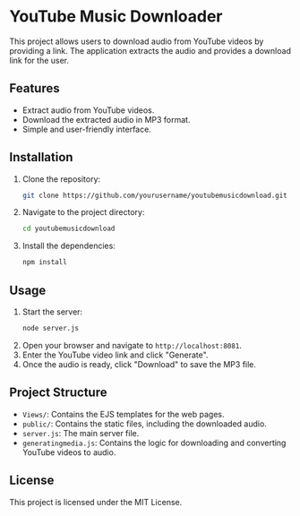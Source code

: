 # YouTube Music Downloader

This project allows users to download audio from YouTube videos by providing a link. The application extracts the audio and provides a download link for the user.

## Features

- Extract audio from YouTube videos.
- Download the extracted audio in MP3 format.
- Simple and user-friendly interface.

## Installation

1. Clone the repository:
    ```bash
    git clone https://github.com/yourusername/youtubemusicdownload.git
    ```
2. Navigate to the project directory:
    ```bash
    cd youtubemusicdownload
    ```
3. Install the dependencies:
    ```bash
    npm install
    ```

## Usage

1. Start the server:
    ```bash
    node server.js
    ```
2. Open your browser and navigate to `http://localhost:8081`.
3. Enter the YouTube video link and click "Generate".
4. Once the audio is ready, click "Download" to save the MP3 file.

## Project Structure

- `Views/`: Contains the EJS templates for the web pages.
- `public/`: Contains the static files, including the downloaded audio.
- `server.js`: The main server file.
- `generatingmedia.js`: Contains the logic for downloading and converting YouTube videos to audio.

## License

This project is licensed under the MIT License.
